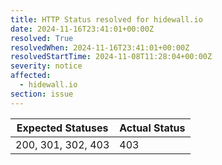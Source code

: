 ```yaml
---
title: HTTP Status resolved for hidewall.io
date: 2024-11-16T23:41:01+00:00Z
resolved: True
resolvedWhen: 2024-11-16T23:41:01+00:00Z
resolvedStartTime: 2024-11-08T11:28:04+00:00Z
severity: notice
affected:
  - hidewall.io
section: issue
---
```


| Expected Statuses | Actual Status  |
|-------------------|----------------|
| 200, 301, 302, 403 | 403 |
